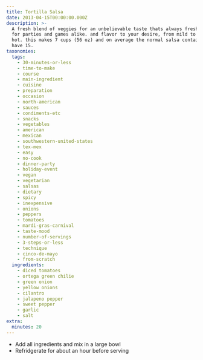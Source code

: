```yaml
---
title: Tortilla Salsa
date: 2013-04-15T00:00:00.000Z
description: >-
  A fresh blend of veggies for an unbelievable taste thats always fresh. great
  for parties and games alike. and flavor to your desire, from mild to hot hot
  hot. this makes 7 cups (56 oz) and on average the normal salsa containers only
  have 15.
taxonomies:
  tags:
    - 30-minutes-or-less
    - time-to-make
    - course
    - main-ingredient
    - cuisine
    - preparation
    - occasion
    - north-american
    - sauces
    - condiments-etc
    - snacks
    - vegetables
    - american
    - mexican
    - southwestern-united-states
    - tex-mex
    - easy
    - no-cook
    - dinner-party
    - holiday-event
    - vegan
    - vegetarian
    - salsas
    - dietary
    - spicy
    - inexpensive
    - onions
    - peppers
    - tomatoes
    - mardi-gras-carnival
    - taste-mood
    - number-of-servings
    - 3-steps-or-less
    - technique
    - cinco-de-mayo
    - from-scratch
  ingredients:
    - diced tomatoes
    - ortega green chilie
    - green onion
    - yellow onions
    - cilantro
    - jalapeno pepper
    - sweet pepper
    - garlic
    - salt
extra:
  minutes: 20
---
```

 - Add all ingredients and mix in a large bowl
 - Refridgerate for about an hour before serving
